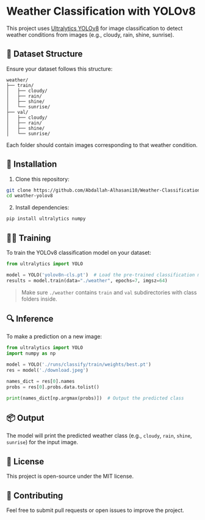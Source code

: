
# Weather Classification with YOLOv8

This project uses [Ultralytics YOLOv8](https://github.com/ultralytics/ultralytics) for image classification to detect weather conditions from images (e.g., cloudy, rain, shine, sunrise).

## 📁 Dataset Structure

Ensure your dataset follows this structure:

```
weather/
├── train/
│   ├── cloudy/
│   ├── rain/
│   ├── shine/
│   └── sunrise/
├── val/
│   ├── cloudy/
│   ├── rain/
│   ├── shine/
│   └── sunrise/
```

Each folder should contain images corresponding to that weather condition.

## 🚀 Installation

1. Clone this repository:

```bash
git clone https://github.com/Abdallah-Alhasani10/Weather-Classification-with-YOLOv8.git
cd weather-yolov8
```

2. Install dependencies:

```bash
pip install ultralytics numpy
```

## 🏋️‍♂️ Training

To train the YOLOv8 classification model on your dataset:

```python
from ultralytics import YOLO

model = YOLO('yolov8n-cls.pt')  # Load the pre-trained classification model
results = model.train(data="./weather", epochs=7, imgsz=64)
```

> Make sure `./weather` contains `train` and `val` subdirectories with class folders inside.

## 🔍 Inference

To make a prediction on a new image:

```python
from ultralytics import YOLO
import numpy as np

model = YOLO('./runs/classify/train/weights/best.pt')
res = model('./download.jpeg')

names_dict = res[0].names
probs = res[0].probs.data.tolist()

print(names_dict[np.argmax(probs)])  # Output the predicted class
```

## 📦 Output

The model will print the predicted weather class (e.g., `cloudy`, `rain`, `shine`, `sunrise`) for the input image.

## 📄 License

This project is open-source under the MIT license.

## 🤝 Contributing

Feel free to submit pull requests or open issues to improve the project.
